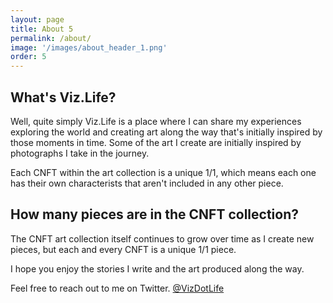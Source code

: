 ```yaml
---
layout: page
title: About 5
permalink: /about/
image: '/images/about_header_1.png'
order: 5
---
```


## What's Viz.Life?
Well, quite simply Viz.Life is a place where I can share my experiences exploring the world and creating art along the way that's initially inspired by those moments in time. Some of the art I create are initially inspired by photographs I take in the journey.

Each CNFT within the art collection is a unique 1/1, which means each one has their own characterists that aren't included in any other piece. 

## How many pieces are in the CNFT collection?
The CNFT art collection itself continues to grow over time as I create new pieces, but each and every CNFT is a unique 1/1 piece.

I hope you enjoy the stories I write and the art produced along the way.  

Feel free to reach out to me on Twitter. [@VizDotLife](https://twitter.com/vizdotlife) 

